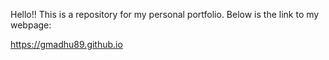 Hello!!
This is a repository for my personal portfolio. Below is the link to my webpage:

https://gmadhu89.github.io
